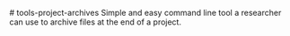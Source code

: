 # tools-project-archives
Simple and easy command line tool a researcher can use to archive files at the end of a project.
